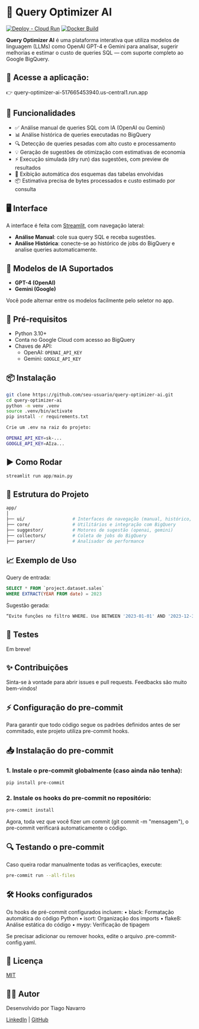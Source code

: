 # 🚀 Query Optimizer AI

[![Deploy - Cloud Run](https://img.shields.io/badge/Cloud%20Run-Deployed-brightgreen?logo=googlecloud&style=flat-square)](https://query-optimizer-ai-517665453940.us-central1.run.app/)
[![Docker Build](https://github.com/tiagornandrade/query-optimizer-ai/actions/workflows/docker-build.yml/badge.svg)](https://github.com/tiagornandrade/query-optimizer-ai/actions/workflows/docker-build.yml)

**Query Optimizer AI** é uma plataforma interativa que utiliza modelos de linguagem (LLMs) como OpenAI GPT-4 e Gemini para analisar, sugerir melhorias e estimar o custo de queries SQL — com suporte completo ao Google BigQuery.

## 🔗 Acesse a aplicação:
👉 query-optimizer-ai-517665453940.us-central1.run.app

## 🎯 Funcionalidades

- ✅ Análise manual de queries SQL com IA (OpenAI ou Gemini)
- 📊 Análise histórica de queries executadas no BigQuery
- 🔍 Detecção de queries pesadas com alto custo e processamento
- 💡 Geração de sugestões de otimização com estimativas de economia
- ⚡ Execução simulada (dry run) das sugestões, com preview de resultados
- 📄 Exibição automática dos esquemas das tabelas envolvidas
- 📦 Estimativa precisa de bytes processados e custo estimado por consulta

## 🖥️ Interface

A interface é feita com [Streamlit](https://streamlit.io/), com navegação lateral:

- **Análise Manual**: cole sua query SQL e receba sugestões.
- **Análise Histórica**: conecte-se ao histórico de jobs do BigQuery e analise queries automaticamente.

## 🧠 Modelos de IA Suportados

- **GPT-4 (OpenAI)**
- **Gemini (Google)**

Você pode alternar entre os modelos facilmente pelo seletor no app.

## 🔧 Pré-requisitos

- Python 3.10+
- Conta no Google Cloud com acesso ao BigQuery
- Chaves de API:
  - OpenAI: `OPENAI_API_KEY`
  - Gemini: `GOOGLE_API_KEY`

## 📦 Instalação

```bash
git clone https://github.com/seu-usuario/query-optimizer-ai.git
cd query-optimizer-ai
python -m venv .venv
source .venv/bin/activate
pip install -r requirements.txt

Crie um .env na raiz do projeto:

OPENAI_API_KEY=sk-...
GOOGLE_API_KEY=AIza...
```

## ▶️ Como Rodar

```python
streamlit run app/main.py
```

## 🧱 Estrutura do Projeto

```bash
app/
│
├── ui/                  # Interfaces de navegação (manual, histórico, login)
├── core/                # Utilitários e integração com BigQuery
├── suggestor/           # Motores de sugestão (openai, gemini)
├── collectors/          # Coleta de jobs do BigQuery
├── parser/              # Analisador de performance
```

## 📈 Exemplo de Uso

Query de entrada:

```sql
SELECT * FROM `project.dataset.sales`
WHERE EXTRACT(YEAR FROM date) = 2023
```

Sugestão gerada:
```bash
“Evite funções no filtro WHERE. Use BETWEEN '2023-01-01' AND '2023-12-31' para melhorar o uso do particionamento.”
```


## 🧪 Testes

Em breve!


## ✨ Contribuições

Sinta-se à vontade para abrir issues e pull requests. Feedbacks são muito bem-vindos!

## ⚡ Configuração do pre-commit

Para garantir que todo código segue os padrões definidos antes de ser commitado, este projeto utiliza pre-commit hooks.

## 📥 Instalação do pre-commit
###	1.	Instale o pre-commit globalmente (caso ainda não tenha):
```bash
pip install pre-commit
```

###	2.	Instale os hooks do pre-commit no repositório:
```bash
pre-commit install
```

Agora, toda vez que você fizer um commit (git commit -m "mensagem"), o pre-commit verificará automaticamente o código.

## 🔍 Testando o pre-commit

Caso queira rodar manualmente todas as verificações, execute:
```bash
pre-commit run --all-files
```

## 🛠 Hooks configurados

Os hooks de pré-commit configurados incluem:
	•	black: Formatação automática do código Python
	•	isort: Organização dos imports
	•	flake8: Análise estática do código
	•	mypy: Verificação de tipagem

Se precisar adicionar ou remover hooks, edite o arquivo .pre-commit-config.yaml.

## 📝 Licença

[MIT](./LICENSE)


## 👨‍💻 Autor

Desenvolvido por Tiago Navarro

[LinkedIn](https://www.linkedin.com/in/tiagornavarro/) | [GitHub](https://github.com/tiagornandrade)
